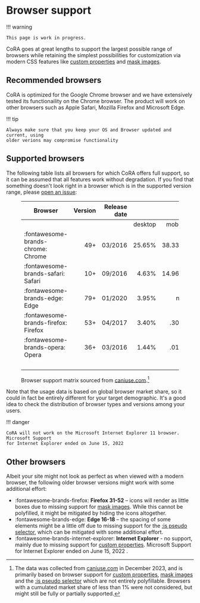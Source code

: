 # Browser support

!!! warning

    This page is work in progress.

CoRA goes at great lengths to support the largest possible range
of browsers while retaining the simplest possibilities for customization via
modern CSS features like [custom properties] and [mask images].

  [custom properties]: https://caniuse.com/css-variables
  [mask images]: https://caniuse.com/mdn-css_properties_mask-image

## Recommended browsers

CoRA is optimized for the Google Chrome browser and we have extensively tested
its functionaility on the Chrome browser. The product will work on other browsers
such as Apple Safari, Mozilla Firefox and Microsoft Edge. 

!!! tip

    Always make sure that you keep your OS and Browser updated and current, using 
    older verions may compromise functionality

## Supported browsers

The following table lists all browsers for which CoRA offers full
support, so it can be assumed that all features work without degradation. If you
find that something doesn't look right in a browser which is in the supported
version range, please [open an issue]:

<figure markdown>

| Browser                              | Version | Release date |         |        |      Usage |
| ------------------------------------ | ------: | -----------: | ------: | -----: | ---------: |
|                                      |         |              | desktop | mobile |    overall |
| :fontawesome-brands-chrome: Chrome   |     49+ |      03/2016 | 25.65%  | 38.33% |     63.98% |
| :fontawesome-brands-safari: Safari   |     10+ |      09/2016 |  4.63%  | 14.96% |     19.59% |
| :fontawesome-brands-edge: Edge       |     79+ |      01/2020 |  3.95%  |    n/a |      3.95% |
| :fontawesome-brands-firefox: Firefox |     53+ |      04/2017 |  3.40%  |   .30% |      3.70% |
| :fontawesome-brands-opera: Opera     |     36+ |      03/2016 |  1.44%  |   .01% |      1.45% |
|                                      |         |              |         |        | __92.67%__ |

  <figcaption markdown>

Browser support matrix sourced from [caniuse.com].[^1]

  </figcaption>
</figure>

  [^1]:
    The data was collected from [caniuse.com] in December 2023, and is primarily
    based on browser support for [custom properties], [mask images] and the
    [:is pseudo selector] which are not entirely polyfillable. Browsers with a
    cumulated market share of less than 1% were not considered, but might still
    be fully or partially supported.

Note that the usage data is based on global browser market share, so it could
in fact be entirely different for your target demographic. It's a good idea to
check the distribution of browser types and versions among your users.

  [open an issue]: https://github.com/spawaskar-cora/cora-docs/issues/new/choose
  [caniuse.com]: https://caniuse.com/
  [:is pseudo selector]: https://caniuse.com/css-matches-pseudo
  [browser support]: #supported-browsers
  [built-in privacy plugin]: plugins/privacy.md


!!! danger

    CoRA will not work on the Microsoft Internet Explorer 11 browser. Microsoft Support 
    for Internet Explorer ended on June 15, 2022

## Other browsers

Albeit your site might not look as perfect as when viewed with a modern browser,
the following older browser versions might work with some additional effort:

- :fontawesome-brands-firefox: __Firefox 31-52__ – icons will render as little
  boxes due to missing support for [mask images]. While this cannot be
  polyfilled, it might be mitigated by hiding the icons altogether.
- :fontawesome-brands-edge: __Edge 16-18__ – the spacing of some elements might
  be a little off due to missing support for the [:is pseudo selector], which
  can be mitigated with some additional effort.
- :fontawesome-brands-internet-explorer: __Internet Explorer__ - no support,
  mainly due to missing support for [custom properties]. Microsoft Support for 
  Internet Explorer ended on June 15, 2022
  <!-- md:version 4.6.3 -->.